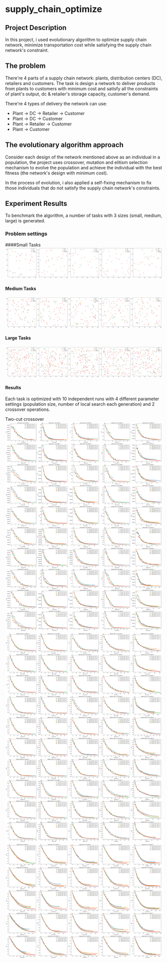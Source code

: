 # supply_chain_optimize

## Project Description
In this project, i used evolutionary algorithm to optimize supply chain network, minimize transportation cost while satisfying the supply chain network's constraint.

## The problem
There're 4 parts of a supply chain network: plants, distribution centers (DC), retailers and customers. The task is design a network to deliver products from plants to customers with minimum cost and satisfy all the constraints of plant's output, dc & retailer's storage capacity, customer's demand.

There're 4 types of delivery the network can use:
* Plant -> DC -> Retailer -> Customer
* Plant -> DC -> Customer
* Plant -> Retailer -> Customer
* Plant -> Customer

## The evolutionary algorithm approach
Consider each design of the network mentioned above as an individual in a population, the project uses crossover, mutation and elitism selection mechanism to evolve the population and achieve the individual with the best fitness (the network's design with minimum cost).

In the process of evolution, i also applied a self-fixing mechanism to fix those individuals that do not satisfy the supply chain network's constraints.

## Experiment Results
To benchmark the algorithm, a number of tasks with 3 sizes (small, medium, large) is generated.

### Problem settings
####Small Tasks
![small tasks](img/task/small.png)
#### Medium Tasks
![medium tasks](img/task/medium.png)
#### Large Tasks
![large tasks](img/task/large.png)

#### Results
Each task is optimized with 10 independent runs with 4 different parameter settings (population size, number of local search each generation) and 2 crossover operations.

Two-cut crossover
![small tasks two cut](img/small_task_twocut.png)
![medium tasks two cut](img/medium_task_twocut.png)
![large tasks two cut](img/large_task_twocut.png)


